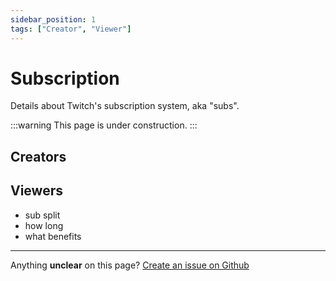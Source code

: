 ```yaml
---
sidebar_position: 1
tags: ["Creator", "Viewer"]
---
```


# Subscription
Details about Twitch's subscription system, aka "subs".

:::warning
This page is under construction.
:::

## Creators


## Viewers
- sub split
- how long
- what benefits

---
Anything **unclear** on this page? [Create an issue on Github](https://github.com/matthewbrandt/streamerwiki/issues/new)